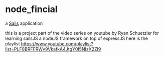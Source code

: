 # node_fincial

a [Sails](http://sailsjs.org) application

this is a project part of the video series on youtube by Ryan Schuetzler  for learning sailsJS a nodeJS framework on top of expressJS 
here is the playlist
https://www.youtube.com/playlist?list=PLF8BRFFRWv9VkafkA4JtgY0I5NIzX2ZI9
